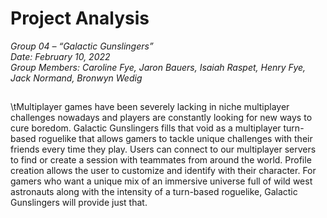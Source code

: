 
# Project Analysis

_Group 04 – “Galactic Gunslingers”\
Date: February 10, 2022\
Group Members: Caroline Fye, Jaron Bauers, Isaiah Raspet, Henry Fye, Jack Normand, Bronwyn Wedig_
## 

\tMultiplayer games have been severely lacking in niche multiplayer challenges nowadays and players are constantly looking for new ways to cure boredom. Galactic Gunslingers fills that void as a multiplayer turn-based roguelike that allows gamers to tackle unique challenges with their friends every time they play. Users can connect to our multiplayer servers to find or create a session with teammates from around the world. Profile creation allows the user to customize and identify with their character. For gamers who want a unique mix of an immersive universe full of wild west astronauts along with the intensity of a turn-based roguelike, Galactic Gunslingers will provide just that.
